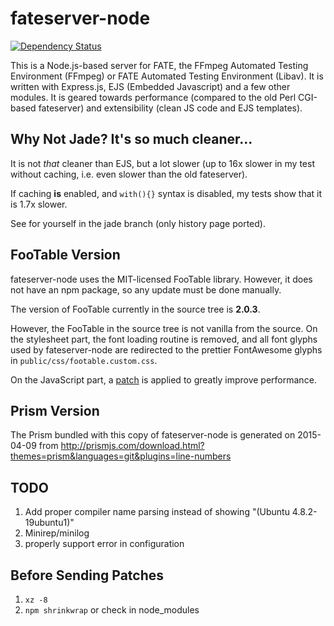 fateserver-node
===============

[![Dependency Status](https://img.shields.io/david/TimothyGu/fateserver-node.svg?style=flat)](https://david-dm.org/TimothyGu/fateserver-node)

This is a Node.js-based server for FATE, the FFmpeg Automated Testing
Environment (FFmpeg) or FATE Automated Testing Environment (Libav). It is
written with Express.js, EJS (Embedded Javascript) and a few other modules. It
is geared towards performance (compared to the old Perl CGI-based fateserver)
and extensibility (clean JS code and EJS templates).

Why Not Jade? It's so much cleaner...
-------------------------------------

It is not *that* cleaner than EJS, but a lot slower (up to 16x slower in my
test without caching, i.e. even slower than the old fateserver).

If caching **is** enabled, and `with(){}` syntax is disabled, my tests show
that it is 1.7x slower.

See for yourself in the jade branch (only history page ported).

FooTable Version
----------------

fateserver-node uses the MIT-licensed FooTable library. However, it does not
have an npm package, so any update must be done manually.

The version of FooTable currently in the source tree is **2.0.3**.

However, the FooTable in the source tree is not vanilla from the source. On the
stylesheet part, the font loading routine is removed, and all font glyphs used
by fateserver-node are redirected to the prettier FontAwesome glyphs in
`public/css/footable.custom.css`.

On the JavaScript part, a [patch](https://github.com/TimothyGu/fateserver-node/commit/5684db8648f457e5358127f0543e701436a36af0)
is applied to greatly improve performance.

Prism Version
-------------

The Prism bundled with this copy of fateserver-node is generated on 2015-04-09
from http://prismjs.com/download.html?themes=prism&languages=git&plugins=line-numbers

TODO
----

1. Add proper compiler name parsing instead of showing
   "(Ubuntu 4.8.2-19ubuntu1)"
2. Minirep/minilog
3. properly support error in configuration

Before Sending Patches
----------------------

1. `xz -8`
2. `npm shrinkwrap` or check in node_modules
